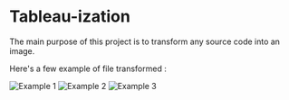 # Tableau-ization
The main purpose of this project is to transform any source code into an image.

Here's a few example of file transformed : 

![Example 1](http://i.share.pho.to/b2d2cb52_o.png) ![Example 2](http://i.share.pho.to/b9e8d414_o.png) ![Example 3](http://i.share.pho.to/757bf0bd_o.png)



